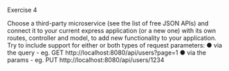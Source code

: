 Exercise 4

Choose a third-party microservice (see the list of free JSON APIs) and connect it to your
current express application (or a new one) with its own routes, controller and model, to
add new functionality to your application.
Try to include support for either or both types of request parameters:
● via the query - eg. GET http://localhost:8080/api/users?page=1
● via the params - eg. PUT http://localhost:8080/api/users/1234
